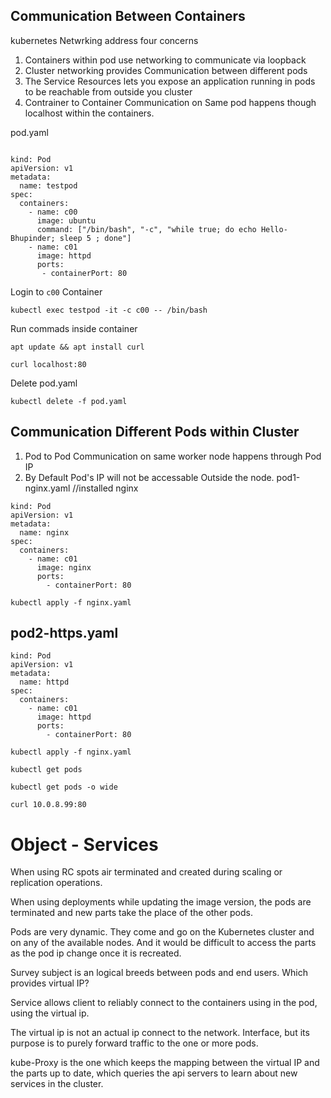 ## Communication Between Containers 
kubernetes Netwrking address four concerns
1. Containers within pod use networking to communicate via loopback
2. Cluster networking provides Communication between different pods
3. The Service Resources lets you expose an application running in pods to be reachable from outside you cluster
4. Contrainer to Container Communication on Same pod happens though localhost within the containers.
   
pod.yaml
```shell

kind: Pod
apiVersion: v1
metadata:
  name: testpod
spec:
  containers:
    - name: c00
      image: ubuntu
      command: ["/bin/bash", "-c", "while true; do echo Hello-Bhupinder; sleep 5 ; done"]
    - name: c01
      image: httpd
      ports:
       - containerPort: 80
```
Login to `c00` Container
```shell
kubectl exec testpod -it -c c00 -- /bin/bash
```
Run commads inside container
```shell
apt update && apt install curl
```
```shell
curl localhost:80
```
Delete pod.yaml
```shell
kubectl delete -f pod.yaml
```
## Communication Different Pods within Cluster
1. Pod to Pod Communication on same worker node happens through Pod IP
2. By Default Pod's IP will not be accessable Outside the node.
pod1-nginx.yaml //installed nginx
```shell
kind: Pod
apiVersion: v1
metadata:
  name: nginx
spec:
  containers:
    - name: c01
      image: nginx
      ports:
        - containerPort: 80
```
```shell
kubectl apply -f nginx.yaml
```
## pod2-https.yaml

```shell
kind: Pod
apiVersion: v1
metadata:
  name: httpd
spec:
  containers:
    - name: c01
      image: httpd
      ports:
        - containerPort: 80
```
```shell
kubectl apply -f nginx.yaml
```
```shell
kubectl get pods
```
```shell
kubectl get pods -o wide
```
```shell
curl 10.0.8.99:80
```

# Object - Services 

When using RC spots air terminated and created during scaling or replication operations.

When using deployments while updating the image version, the pods are terminated and new parts take the place of the other pods.

Pods are very dynamic. They come and go on the Kubernetes cluster and on any of the available nodes. And it would be difficult to access the parts as the pod ip change once it is recreated.

Survey subject is an logical breeds between pods and end users. Which provides virtual IP?

Service allows client to reliably connect to the containers using in the pod, using the virtual ip.

The virtual ip is not an actual ip connect to the network. Interface, but its purpose is to purely forward traffic to the one or more pods.

kube-Proxy is the one which keeps the mapping between the virtual IP and the parts up to date, which queries the api servers to learn about new services in the cluster.
